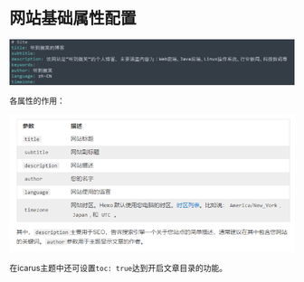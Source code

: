 # 网站基础属性配置

![](../images/23.png)



各属性的作用：

![](../images/24.png)

在icarus主题中还可设置`toc: true`达到开启文章目录的功能。